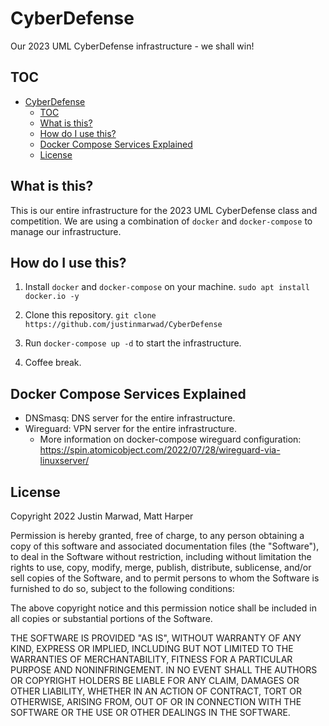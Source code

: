 # CyberDefense

Our 2023 UML CyberDefense infrastructure - we shall win!

## TOC 

- [CyberDefense](#cyberdefense)
  - [TOC](#toc)
  - [What is this?](#what-is-this)
  - [How do I use this?](#how-do-i-use-this)
  - [Docker Compose Services Explained](#docker-compose-services-explained)
  - [License](#license)

## What is this?

This is our entire infrastructure for the 2023 UML CyberDefense class and competition. We are using a combination of `docker` and `docker-compose` to manage our infrastructure.

## How do I use this?

1. Install `docker` and `docker-compose` on your machine. ```sudo apt install docker.io -y```

2. Clone this repository. ```git clone https://github.com/justinmarwad/CyberDefense```

3. Run `docker-compose up -d` to start the infrastructure. 

3. Coffee break. 


## Docker Compose Services Explained

- DNSmasq: DNS server for the entire infrastructure.
- Wireguard: VPN server for the entire infrastructure.
  - More information on docker-compose wireguard configuration: https://spin.atomicobject.com/2022/07/28/wireguard-via-linuxserver/



## License ### 

Copyright 2022 Justin Marwad, Matt Harper

Permission is hereby granted, free of charge, to any person obtaining a copy of this software and associated documentation files (the "Software"), to deal in the Software without restriction, including without limitation the rights to use, copy, modify, merge, publish, distribute, sublicense, and/or sell copies of the Software, and to permit persons to whom the Software is furnished to do so, subject to the following conditions:

The above copyright notice and this permission notice shall be included in all copies or substantial portions of the Software.

THE SOFTWARE IS PROVIDED "AS IS", WITHOUT WARRANTY OF ANY KIND, EXPRESS OR IMPLIED, INCLUDING BUT NOT LIMITED TO THE WARRANTIES OF MERCHANTABILITY, FITNESS FOR A PARTICULAR PURPOSE AND NONINFRINGEMENT. IN NO EVENT SHALL THE AUTHORS OR COPYRIGHT HOLDERS BE LIABLE FOR ANY CLAIM, DAMAGES OR OTHER LIABILITY, WHETHER IN AN ACTION OF CONTRACT, TORT OR OTHERWISE, ARISING FROM, OUT OF OR IN CONNECTION WITH THE SOFTWARE OR THE USE OR OTHER DEALINGS IN THE SOFTWARE.